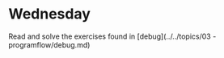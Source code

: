 # Wednesday

Read and solve the exercises found in [debug](../../topics/03 - programflow/debug.md)



